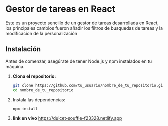 # Gestor de tareas en React

Este es un proyecto sencillo de un gestor de tareas desarrollada en React, los principales cambios fueron añadir los filtros de busquedas de tareas y la modificacion de la personalización

## Instalación

Antes de comenzar, asegúrate de tener Node.js y npm instalados en tu máquina.

1. **Clona el repositorio:**

   ```bash
   git clone https://github.com/tu_usuario/nombre_de_tu_repositorio.git
   cd nombre_de_tu_repositorio
   ```
   
2. Instala las dependencias:
    ```
   npm install
    ```
   

3. **link en vivo**
 https://dulcet-souffle-f23328.netlify.app

